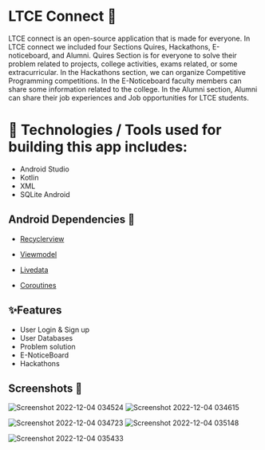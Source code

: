 # LTCE Connect 📱
LTCE connect is an open-source application that is made for everyone. In LTCE connect we included four Sections Quires, Hackathons, E-noticeboard, and Alumni. Quires Section is for everyone to solve their problem related to projects, college activities, exams related, or some extracurricular. In the Hackathons section, we can organize Competitive Programming competitions. In the E-Noticeboard faculty members can share some information related to the college. In the Alumni section, Alumni can share their job experiences and Job opportunities for LTCE students.
# 📱 Technologies / Tools used for building this app includes: 
- Android Studio 
 - Kotlin
 - XML
 - SQLite Android
 
## Android Dependencies 📱

- [Recyclerview](https://developer.android.com/jetpack/androidx/releases/recyclerview)
 - [Viewmodel](https://developer.android.com/jetpack/androidx/releases/lifecycle)

 - [Livedata](https://developer.android.com/jetpack/androidx/releases/lifecycle)
 - [Coroutines](https://github.com/Kotlin/kotlinx.coroutines)
 
 
## ✨Features

- User Login & Sign up
- User Databases
- Problem solution
- E-NoticeBoard
- Hackathons 

## Screenshots 📱
![Screenshot 2022-12-04 034524](https://user-images.githubusercontent.com/108191093/205464586-b4a143fc-9a87-4193-b978-7c0737562364.png)                                ![Screenshot 2022-12-04 034615](https://user-images.githubusercontent.com/108191093/205464607-3301bb5f-da9b-40c8-847a-354cfd58103a.png)

![Screenshot 2022-12-04 034723](https://user-images.githubusercontent.com/108191093/205464610-9fd65cc4-479b-4519-8efb-6fa2284a3104.png)
![Screenshot 2022-12-04 035148](https://user-images.githubusercontent.com/108191093/205464612-60b29a7d-e71b-4cb2-9ceb-ea8f3c6f197b.png)

![Screenshot 2022-12-04 035433](https://user-images.githubusercontent.com/108191093/205464616-be0a9cfe-d286-43e5-9f47-35f9cd8f58ef.png)


